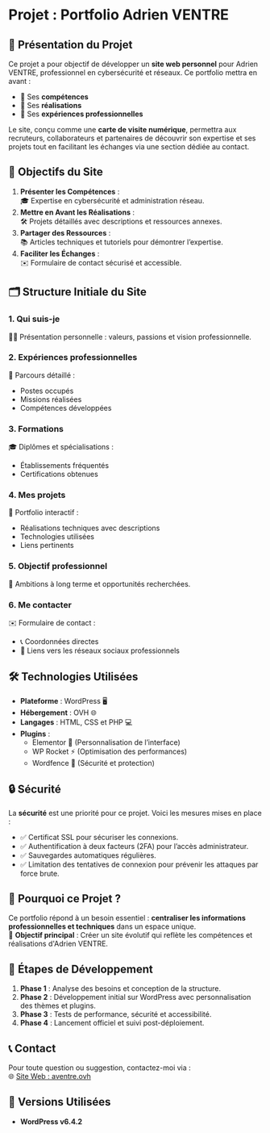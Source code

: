 # Projet : Portfolio Adrien VENTRE

## 🎯 Présentation du Projet
Ce projet a pour objectif de développer un **site web personnel** pour Adrien VENTRE, professionnel en cybersécurité et réseaux. Ce portfolio mettra en avant :

- 🔧 Ses **compétences**  
- 📂 Ses **réalisations**  
- 💼 Ses **expériences professionnelles**

Le site, conçu comme une **carte de visite numérique**, permettra aux recruteurs, collaborateurs et partenaires de découvrir son expertise et ses projets tout en facilitant les échanges via une section dédiée au contact.

## 🌟 Objectifs du Site
1. **Présenter les Compétences** :  
   🎓 Expertise en cybersécurité et administration réseau.
2. **Mettre en Avant les Réalisations** :  
   🛠️ Projets détaillés avec descriptions et ressources annexes.
3. **Partager des Ressources** :  
   📚 Articles techniques et tutoriels pour démontrer l’expertise.
4. **Faciliter les Échanges** :  
   ✉️ Formulaire de contact sécurisé et accessible.

## 🗂️ Structure Initiale du Site

### **1. Qui suis-je**  
🧑‍💻 Présentation personnelle : valeurs, passions et vision professionnelle.

### **2. Expériences professionnelles**  
💼 Parcours détaillé :  
- Postes occupés  
- Missions réalisées  
- Compétences développées

### **3. Formations**  
🎓 Diplômes et spécialisations :  
- Établissements fréquentés  
- Certifications obtenues  

### **4. Mes projets**  
📁 Portfolio interactif :  
- Réalisations techniques avec descriptions  
- Technologies utilisées  
- Liens pertinents  

### **5. Objectif professionnel**  
🚀 Ambitions à long terme et opportunités recherchées.

### **6. Me contacter**  
✉️ Formulaire de contact :  
- 📞 Coordonnées directes  
- 📌 Liens vers les réseaux sociaux professionnels  

## 🛠️ Technologies Utilisées
- **Plateforme** : WordPress 🖥️  
- **Hébergement** : OVH 🌐  
- **Langages** : HTML, CSS et PHP 💻  
- **Plugins** :  
  - Elementor 🎨 (Personnalisation de l’interface)  
  - WP Rocket ⚡ (Optimisation des performances)  
  - Wordfence 🔐 (Sécurité et protection)

## 🔒 Sécurité
La **sécurité** est une priorité pour ce projet. Voici les mesures mises en place :

- ✅ Certificat SSL pour sécuriser les connexions.  
- ✅ Authentification à deux facteurs (2FA) pour l’accès administrateur.  
- ✅ Sauvegardes automatiques régulières.  
- ✅ Limitation des tentatives de connexion pour prévenir les attaques par force brute.

## 🤔 Pourquoi ce Projet ?
Ce portfolio répond à un besoin essentiel : **centraliser les informations professionnelles et techniques** dans un espace unique.  
🎯 **Objectif principal** : Créer un site évolutif qui reflète les compétences et réalisations d'Adrien VENTRE.

## 🚀 Étapes de Développement
1. **Phase 1** : Analyse des besoins et conception de la structure.  
2. **Phase 2** : Développement initial sur WordPress avec personnalisation des thèmes et plugins.  
3. **Phase 3** : Tests de performance, sécurité et accessibilité.  
4. **Phase 4** : Lancement officiel et suivi post-déploiement.

## 📞 Contact
Pour toute question ou suggestion, contactez-moi via :  
🌐 [Site Web : aventre.ovh](https://aventre.ovh)  

## 🔧 Versions Utilisées
- **WordPress v6.4.2**
